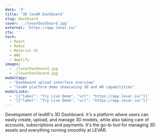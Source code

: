 ```yaml
---
date: '3'
title: '3D levAR Dashboard'
slug: dashboard
cover: './levarDashboard.jpg'
external: 'https://app.levar.io/'
cta: ''
tech:
  - React
  - Redux
  - Material UI
  - AWS
  - Amplify
images:
  - ./levarDashboard.jpg
  - ./levarDashboard.jpg
modalCopy:
  - "Dashboard upload interface overview"
  - "levAR platform demo showcasing 3D and AR capabilities"
modalLinks:
  - '[{"label": "Try Live Demo", "url": "https://app.levar.io/"}]'
  - '[{"label": "Try Live Demo", "url": "https://app.levar.io/"}]'
---
```


Development of levAR's 3D Dashboard. It's a platform where users can easily create, upload, and manage 3D models, while also taking care of accounts, subscriptions and payments. It's the go-to tool for managing 3D assets and everything running smoothly at LEVAR.
